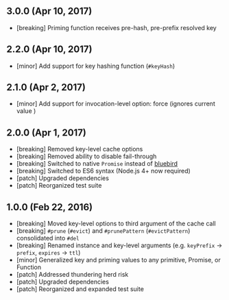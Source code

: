 ## 3.0.0 (Apr 10, 2017)

- [breaking] Priming function receives pre-hash, pre-prefix resolved key

## 2.2.0 (Apr 10, 2017)

- [minor] Add support for key hashing function (`#keyHash`)

## 2.1.0 (Apr 2, 2017)

- [minor] Add support for invocation-level option: force (ignores current value
  )

## 2.0.0 (Apr 1, 2017)

- [breaking] Removed key-level cache options
- [breaking] Removed ability to disable fail-through
- [breaking] Switched to native `Promise` instead of [bluebird](https://www.npmjs.com/package/bluebird)
- [breaking] Switched to ES6 syntax (Node.js 4+ now required)
- [patch] Upgraded dependencies
- [patch] Reorganized test suite


## 1.0.0 (Feb 22, 2016)

- [breaking] Moved key-level options to third argument of the cache call
- [breaking] `#prune` (`#evict`) and `#prunePattern` (`#evictPattern`) consolidated into `#del`
- [breaking] Renamed instance and key-level arguments (e.g. `keyPrefix` &rarr; `prefix`, `expires` &rarr; `ttl`)
- [minor] Generalized key and priming values to any primitive, Promise, or Function
- [patch] Addressed thundering herd risk
- [patch] Upgraded dependencies
- [patch] Reorganized and expanded test suite
